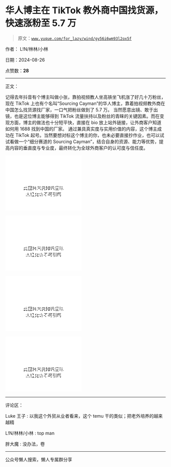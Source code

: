 # 华人博主在 TikTok 教外商中国找货源，快速涨粉至 5.7 万

> 原文：[`www.yuque.com/for_lazy/wind/gy56i6wm93l2ox5f`](https://www.yuque.com/for_lazy/wind/gy56i6wm93l2ox5f)

作者： L!N/林林/小林

日期：2024-08-26

点赞数：**28**

* * *

正文：

记得去年抖音有个博主叫做小张，靠拍视频教人坐高铁坐飞机涨了好几十万粉丝，现在 TikTok 上也有个名叫“Sourcing
Cayman”的华人博主，靠着拍视频教外商在中国怎么找货源找厂家，一口气把粉丝做到了 5.7 万。
当然愿意出镜、敢于出镜，也是这位博主能够得到 TikTok 流量扶持以及粉丝的青睐的关键因素。而在变现方面，博主的做法也十分短平快，直接在 bio 放上站外链接，让外商客户知道如何用 1688 找到中国的厂家。
通过兼具真实度与实用价值的内容，这个博主成功在 TikTok 起号。当然要想对标这个博主的你，也未必要直接抄作业，也可以试试看做一个“细分赛道的 Sourcing
Cayman”，结合自身的资源、能力等优势，提高内容的垂直度与专业度，最终转化为全球外商客户的认可度与信任度。

![](img/8f8976fff4c042b2f1df668865878704.png "None")

![](img/669597b1e5928451db370ed0b9414ed7.png "None")

![](img/40f28239f8aae7508381da8f5fc74497.png "None")

![](img/105a81244ede2fc54567c69616c544fb.png "None")

* * *

评论区：

Luke 王子 : 以我这个外贸从业者看来，这个 temu 干的类似；把老外培养的越来越精

L!N/林林/小林 : top man

胖大魔 : 没办法，卷

* * *

公众号懒人搜索，懒人专属群分享